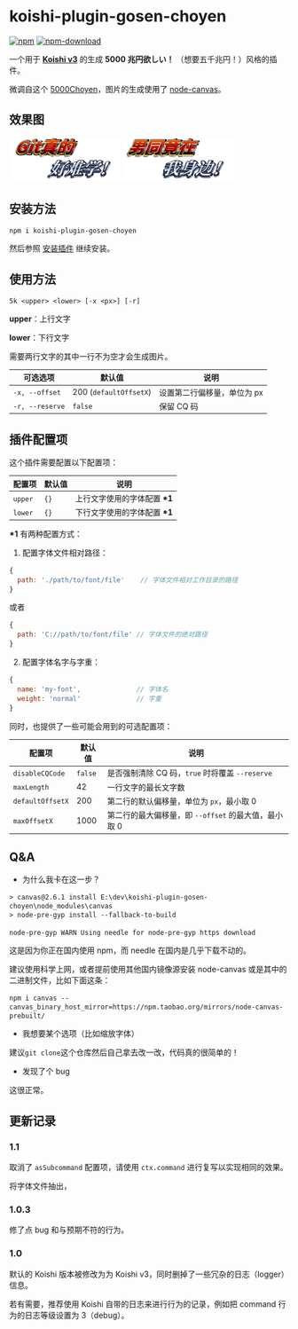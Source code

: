 # koishi-plugin-gosen-choyen

[![npm](https://img.shields.io/npm/v/koishi-plugin-gosen-choyen?style=flat-square)](https://www.npmjs.com/package/koishi-plugin-gosen-choyen)
[![npm-download](https://img.shields.io/npm/dw/koishi-plugin-gosen-choyen?style=flat-square)](https://www.npmjs.com/package/koishi-plugin-gosen-choyen)

一个用于 **[Koishi v3](https://github.com/koishijs/koishi)** 的生成 **5000 兆円欲しい！** （想要五千兆円！）风格的插件。

微调自这个 [5000Choyen](https://github.com/yurafuca/5000choyen)，图片的生成使用了 [node-canvas](https://github.com/Automattic/node-canvas)。

## 效果图

<img width='200px' src='./examples/git_is_hard.png'>

<img width='200px' src='./examples/nantong.png'>

## 安装方法

```shell
npm i koishi-plugin-gosen-choyen
```

然后参照 [安装插件](https://koishi.js.org/guide/context.html#%E5%AE%89%E8%A3%85%E6%8F%92%E4%BB%B6) 继续安装。

## 使用方法

```
5k <upper> <lower> [-x <px>] [-r]
```

**upper**：上行文字

**lower**：下行文字

需要两行文字的其中一行不为空才会生成图片。

| 可选选项 | 默认值 | 说明 |
| - | - | - |
| `-x, --offset` | 200 (`defaultOffsetX`) | 设置第二行偏移量，单位为 px |
| `-r, --reserve` | `false` | 保留 CQ 码 |

## 插件配置项

这个插件需要配置以下配置项：

| 配置项 | 默认值 | 说明 |
| - | - | - |
| `upper` | `{}` | 上行文字使用的字体配置 **\*1** |
| `lower` | `{}` | 下行文字使用的字体配置 **\*1** |

**\*1** 有两种配置方式：

1. 配置字体文件相对路径：

```js
{
  path: './path/to/font/file'    // 字体文件相对工作目录的路径
}
```

或者

```js
{
  path: 'C://path/to/font/file' // 字体文件的绝对路径
}
```

2. 配置字体名字与字重：

```js
{
  name: 'my-font',              // 字体名
  weight: 'normal'              // 字重
}
```

同时，也提供了一些可能会用到的可选配置项：

| 配置项 | 默认值 | 说明 |
| - | - | - |
| `disableCQCode` | `false` | 是否强制清除 CQ 码，`true` 时将覆盖 `--reserve` |
| `maxLength` | 42 | 一行文字的最长文字数 |
| `defaultOffsetX` | 200 | 第二行的默认偏移量，单位为 `px`，最小取 0 |
| `maxOffsetX` | 1000 | 第二行的最大偏移量，即 `--offset` 的最大值，最小取 0 |

## Q&A

- 为什么我卡在这一步？

```shell
> canvas@2.6.1 install E:\dev\koishi-plugin-gosen-choyen\node_modules\canvas
> node-pre-gyp install --fallback-to-build

node-pre-gyp WARN Using needle for node-pre-gyp https download
```

这是因为你正在国内使用 npm，而 needle 在国内是几乎下载不动的。

建议使用科学上网，或者提前使用其他国内镜像源安装 node-canvas 或是其中的二进制文件，比如下面这条：

```shell
npm i canvas --canvas_binary_host_mirror=https://npm.taobao.org/mirrors/node-canvas-prebuilt/
```

- 我想要某个选项（比如缩放字体）

建议`git clone`这个仓库然后自己拿去改一改，代码真的很简单的！

- 发现了个 bug

这很正常。

## 更新记录

### 1.1

取消了 `asSubcommand` 配置项，请使用 `ctx.command` 进行复写以实现相同的效果。

将字体文件抽出，

### 1.0.3

修了点 bug 和与预期不符的行为。

### 1.0

默认的 Koishi 版本被修改为为 Koishi v3，同时删掉了一些冗杂的日志（logger）信息。

若有需要，推荐使用 Koishi 自带的日志来进行行为的记录，例如把 command 行为的日志等级设置为 3（debug）。